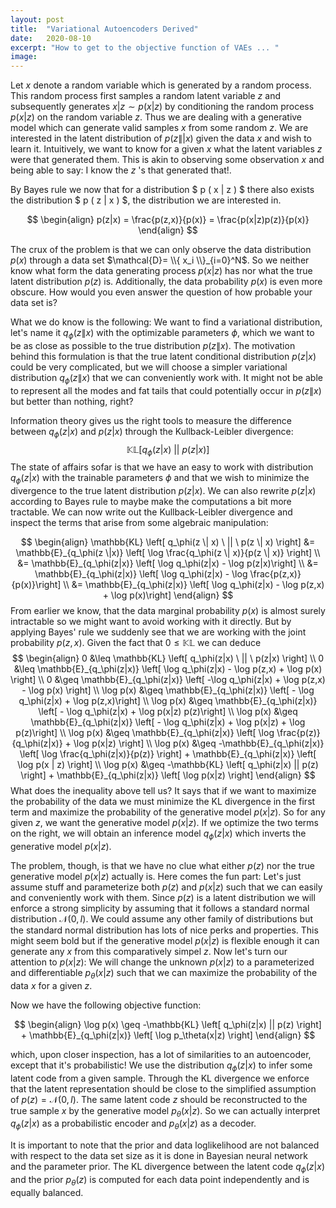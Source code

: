 ```yaml
---
layout: post
title:  "Variational Autoencoders Derived"
date:   2020-08-10
excerpt: "How to get to the objective function of VAEs ... "
image:
---
```

<head>
<script type="text/x-mathjax-config"> MathJax.Hub.Config({ TeX: { equationNumbers: { autoNumber: "all" } } }); </script>
       <script type="text/x-mathjax-config">
         MathJax.Hub.Config({
           tex2jax: {
             inlineMath: [ ['$','$'], ["\\(","\\)"] ],
             displayMath: [['$$','$$']],
             processEscapes: true
           }
         });
       </script>
       <script src="https://cdn.mathjax.org/mathjax/latest/MathJax.js?config=TeX-AMS-MML_HTMLorMML" type="text/javascript"></script>
</head>

<!-- ### Variational Autoencoders -->

Let $x$ denote a random variable which is generated by a random process.
This random process first samples a random latent variable $z$ and subsequently generates $x|z \sim p(x|z)$ by conditioning the random process $p(x|z)$ on the random variable $z$.
Thus we are dealing with a generative model which can generate valid samples $x$ from some random $z$.
We are interested in the latent distribution of $p(z\||x)$ given the data $x$ and wish to learn it.
Intuitively, we want to know for a given $x$ what the latent variables $z$ were that generated them.
This is akin to observing some observation $x$ and being able to say: I know the $z$ 's that generated that!.

By Bayes rule we now that for a distribution $ p ( x \| z ) $ there also exists the distribution $ p ( z \| x ) $, the distribution we are interested in.

$$
\begin{align}
p(z|x) = \frac{p(z,x)}{p(x)} = \frac{p(x|z)p(z)}{p(x)}
\end{align}
$$

The crux of the problem is that we can only observe the data distribution $p(x)$ through a data set $\mathcal{D}= \\{ x_i \\}_{i=0}^N$.
So we neither know what form the data generating process $p(x|z)$ has nor what the true latent distribution $p(z)$ is.
Additionally, the data probability $p(x)$ is even more obscure.
How would you even answer the question of how probable your data set is?

What we do know is the following: We want to find a variational distribution, let's name it $q_\phi(z \|x)$ with the optimizable parameters $\phi$, which we want to be as close as possible to the true distribution $p(z \|x)$.
The motivation behind this formulation is that the true latent conditional distribution $p(z|x)$ could be very complicated, but we will choose a simpler variational distribution $q_\phi(z \|x)$ that we can conveniently work with.
It might not be able to represent all the modes and fat tails that could potentially occur in $p(z \|x)$ but better than nothing, right?

Information theory gives us the right tools to measure the difference between $q_\phi(z|x)$ and $p(z|x)$ through the Kullback-Leibler divergence:
$$
	\mathbb{KL} \left[ q_\phi(z|x) \ || \ p(z|x) \right]
$$
The state of affairs sofar is that we have an easy to work with distribution $q_\phi(z|x)$ with the trainable parameters $\phi$ and that we wish to minimize the divergence to the true latent distribution $p(z|x)$.
We can also rewrite $p(z|x)$ according to Bayes rule to maybe make the computations a bit more tractable.
We can now write out the Kullback-Leibler divergence and inspect the terms that arise from some algebraic manipulation:

$$
\begin{align}
	\mathbb{KL} \left[ q_\phi(z \| x) \ || \ p(z \| x) \right] &= \mathbb{E}_{q_\phi(z \|x)} \left[ \log \frac{q_\phi(z \| x)}{p(z \| x)} \right] \\
	&= \mathbb{E}_{q_\phi(z|x)} \left[ \log q_\phi(z|x) - \log p(z|x)\right] \\
	&= \mathbb{E}_{q_\phi(z|x)} \left[ \log q_\phi(z|x) - \log \frac{p(z,x)}{p(x)}\right] \\
	&= \mathbb{E}_{q_\phi(z|x)} \left[ \log q_\phi(z|x) - \log p(z,x) + \log p(x)\right]
\end{align}
$$
From earlier we know, that the data marginal probability $p(x)$ is almost surely intractable so we might want to avoid working with it directly.
But by applying Bayes' rule we suddenly see that we are working with the joint probability $p(z,x)$.
Given the fact that $0 \leq \mathbb{KL}$ we can deduce
$$
\begin{align}
	0 &\leq \mathbb{KL} \left[ q_\phi(z|x) \ || \ p(z|x) \right] \\
	0 &\leq \mathbb{E}_{q_\phi(z|x)} \left[ \log q_\phi(z|x) - \log p(z,x) + \log p(x) \right] \\
	0 &\geq \mathbb{E}_{q_\phi(z|x)} \left[ -\log q_\phi(z|x) + \log p(z,x) - \log p(x) \right] \\
	\log p(x) &\geq \mathbb{E}_{q_\phi(z|x)} \left[ - \log q_\phi(z|x) + \log p(z,x)\right] \\
	\log p(x) &\geq \mathbb{E}_{q_\phi(z|x)} \left[ - \log q_\phi(z|x) + \log p(x|z) p(z)\right] \\
	\log p(x) &\geq \mathbb{E}_{q_\phi(z|x)} \left[ - \log q_\phi(z|x) + \log p(x|z) + \log p(z)\right] \\
	\log p(x) &\geq \mathbb{E}_{q_\phi(z|x)} \left[ \log \frac{p(z)}{q_\phi(z|x)} + \log p(x|z) \right] \\
	\log p(x) &\geq -\mathbb{E}_{q_\phi(z|x)} \left[ \log \frac{q_\phi(z|x)}{p(z)} \right] + \mathbb{E}_{q_\phi(z|x)} \left[ \log p(x | z) \right] \\
	\log p(x) &\geq -\mathbb{KL} \left[ q_\phi(z|x) || p(z) \right] + \mathbb{E}_{q_\phi(z|x)} \left[ \log p(x|z) \right]
\end{align}
$$
What does the inequality above tell us?
It says that if we want to maximize the probability of the data we must minimize the KL divergence in the first term and maximize the probability of the generative model $p(x|z)$.
So for any given $z$, we want the generative model $p(x|z)$.
If we optimize the two terms on the right, we will obtain an inference model $q_\phi(z|x)$ which inverts the generative model $p(x|z)$.

The problem, though, is that we have no clue what either $p(z)$ nor the true generative model $p(x|z)$ actually is.
Here comes the fun part: Let's just assume stuff and parameterize both $p(z)$ and $p(x|z)$ such that we can easily and conveniently work with them.
Since $p(z)$ is a latent distribution we will enforce a strong simplicity by assuming that it follows a standard normal distribution $\mathcal{N}(0, I)$.
We could assume any other family of distributions but the standard normal distribution has lots of nice perks and properties.
This might seem bold but if the generative model $p(x|z)$ is flexible enough it can generate any $x$ from this comparatively simpel $z$.
Now let's turn our attention to $p(x|z)$: We will change the unknown $p(x|z)$ to a parameterized and differentiable $p_\theta(x|z)$ such that we can maximize the probability of the data $x$ for a given $z$.

Now we have the following objective function:

$$
\begin{align}
	\log p(x) \geq -\mathbb{KL} \left[ q_\phi(z|x) || p(z) \right] + \mathbb{E}_{q_\phi(z|x)} \left[ \log p_\theta(x|z) \right]
\end{align}
$$

which, upon closer inspection, has a lot of similarities to an autoencoder, except that it's probabilistic!
We use the distribution $q_\phi(z|x)$ to infer some latent code from a given sample.
Through the KL divergence we enforce that the latent representation should be close to the simplified assumption of $p(z) = \mathcal{N}(0,I)$.
The same latent code $z$ should be reconstructed to the true sample $x$ by the generative model $p_\theta(x|z)$.
So we can actually interpret $q_\phi(z|x)$ as a probabilistic encoder and $p_\theta(x|z)$ as a decoder.

It is important to note that the prior and data loglikelihood are not balanced with respect to the data set size as it is done in Bayesian neural network and the parameter prior.
The KL divergence between the latent code $q_\phi(z|x)$ and the prior $p_\theta(z)$ is computed for each data point independently and is equally balanced.
